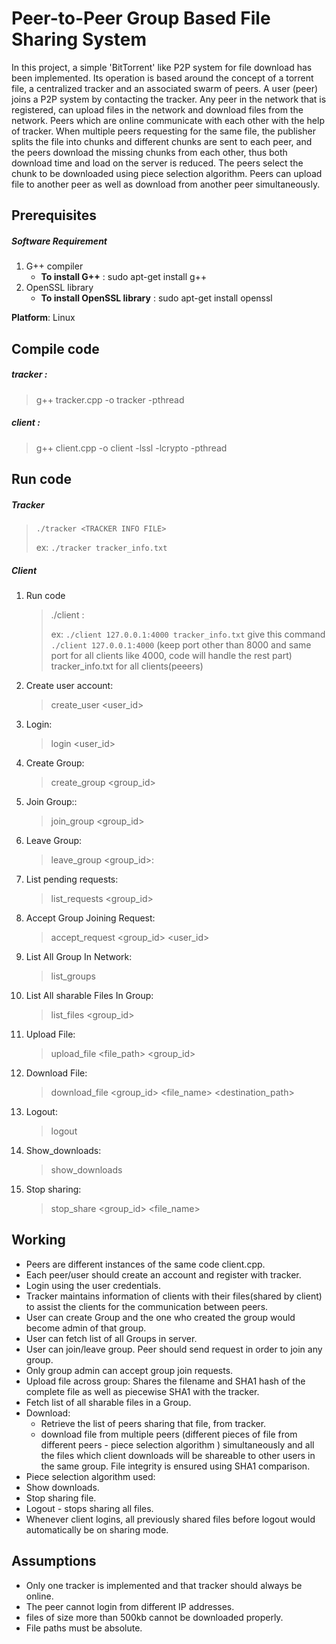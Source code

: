 # Peer-to-Peer Group Based File Sharing System
 In this project, a simple 'BitTorrent' like P2P system for file download has been implemented. Its operation is based around the concept of a torrent file, a centralized tracker and an associated swarm of peers. A user (peer) joins a P2P system by contacting the tracker. Any peer in the network that is registered, can upload files in the network and download files from the network. Peers which are online communicate with each other with the help of tracker. When multiple peers requesting for the same file, the publisher splits the file into chunks and different chunks are sent to each peer, and the peers download the missing chunks from each other, thus both download time and load on the server is reduced. The peers select the chunk to be downloaded using piece selection algorithm. Peers can upload file to another peer as well as download from another peer simultaneously.

## Prerequisites
##### Software Requirement

1. G++ compiler
   - **To install G++** : sudo apt-get install g++
2. OpenSSL library
    - **To install OpenSSL library** : sudo apt-get install openssl

**Platform**: Linux
## Compile code
##### tracker : 
>g++ tracker.cpp -o tracker -pthread
##### client :
>g++ client.cpp -o client -lssl -lcrypto -pthread
## Run code
##### Tracker
> `./tracker​ <TRACKER INFO FILE>`
>
> ex: `./tracker tracker_info.txt`
##### Client
1. Run code
    > ./client​ <IP>:<PORT> <TRACKER INFO FILE>
    >
    > ex: `./client 127.0.0.1:4000 tracker_info.txt`
    > give this command `./client 127.0.0.1:4000` (keep port other than 8000 and same port for all clients like 4000, code will handle the rest part) tracker_info.txt for all clients(peeers)
2. Create user account:
    > create_user​ <user_id> <password>
3. Login:
    > login​ <user_id> <password>
4. Create Group:
    > create_group​ <group_id>
5. Join Group::
    > join_group​ <group_id> 
6. Leave Group:
    > leave_group <group_id>:
7. List pending requests:
    > list_requests ​<group_id>
8. Accept Group Joining Request:
    > accept_request​ <group_id> <user_id>
9. List All Group In Network:
    > list_groups
10. List All sharable Files In Group:
    > list_files​ <group_id>
11. Upload File:
    > upload_file​ <file_path> <group_id​>
12. Download File:​
    > download_file​ <group_id> <file_name> <destination_path>
13. Logout:​
    > logout
14. Show_downloads: ​
    > show_downloads
15. Stop sharing: ​
    > stop_share ​<group_id> <file_name>
## Working
- Peers are different instances of the same code client.cpp. 
- Each peer/user should create an account and register with tracker. 
- Login using the user credentials. 
- Tracker maintains information of clients with their files(shared by client) to assist the clients for the communication between peers. 
- User can create Group and the one who created the group would become admin of that group. 
- User can fetch list of all Groups in server. 
- User can join/leave group. Peer should send request in order to join any group.  
- Only group admin can accept group join requests. 
- Upload file across group: Shares the filename and SHA1 hash of the complete file as well as piecewise SHA1 with the tracker. 
- Fetch list of all sharable files in a Group. 
- Download:  
    - Retrieve the list of peers sharing that file, from tracker. 
    - download file from multiple peers (different pieces of file from different peers - piece selection algorithm ) simultaneously and all the files which client downloads will be shareable to other users in the same group. File integrity is ensured using SHA1 comparison. 
- Piece selection algorithm used:  
- Show downloads. 
- Stop sharing file. 
- Logout - stops sharing all files. 
- Whenever client logins, all previously shared files before logout would automatically be on sharing mode. 

## Assumptions
- Only one tracker is implemented and that tracker should always be online.
- The peer cannot login from different IP addresses.
- files of size more than 500kb cannot be downloaded properly.
- File paths must be absolute.
